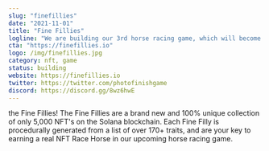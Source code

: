 ```yaml
---
slug: "finefillies"
date: "2021-11-01"
title: "Fine Fillies"
logline: "We are building our 3rd horse racing game, which will become THE horse racing virtual universe of the future!"
cta: "https://finefillies.io"
logo: /img/finefillies.jpg
category: nft, game
status: building
website: https://finefillies.io
twitter: https://twitter.com/photofinishgame
discord: https://discord.gg/8wz6hwE
---
```


the Fine Fillies! The Fine Fillies are a brand new and 100% unique collection of only 5,000 NFT's on the Solana blockchain. Each Fine Filly is procedurally generated from a list of over 170+ traits, 
and are your key to earning a real NFT Race Horse in our upcoming horse racing game.
